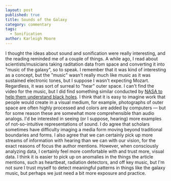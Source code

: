 ```yaml
---
layout: post
published: true
title: Sounds of the Galaxy
category: commentary
tags: 
  - Sonification
author: Karleigh Moore
---
```


I thought the ideas about sound and sonification were really interesting, and the reading reminded me of a couple of things. A while ago, I read about scientists/musicians taking raditation data from space and converting it into "music of the galaxy", so to speak. I remember that it was kind of interesting as a concept, but the "music" wasn't really much like music as it was sustained electronic tones, but I suppose I wasn't expecting Mozart. Regardless, it was sort of surreal to "hear" outer space. I can't find the video for the music, but I did find something similar conducted by [NASA to help them understand black holes](http://www.nasa.gov/centers/goddard/universe/black_hole_sound.html). I think that it is easy to imagine work that people would create in a visual medium, for example, photographs of outer space are often highly processed and colors are added by computers — but for some reason these are somewhat more comprehensible than audio analogs. I'd be interested in seeing (or I suppose, hearing) more examples of not-so-intuitive representations of sound. I do agree that scholars sometimes have difficulty imaging a media form moving beyond traditional boundaries and forms. I also agree that we can certainly pick up more streams of information with hearing than we can with our vision, for the exact reasons of focus the author mentions. However, when consciously analyzing data, I certainly feel more comfortable with and trust more, visual data. I think it is easier to pick up on anomalies in the things the article mentions, such as heartbeat, radiation detectors, and off key music, but I'm not sure I trust myself to detect meaningful patterns in things like the galaxy music, but perhaps we just need a bit more exposure and practice. 